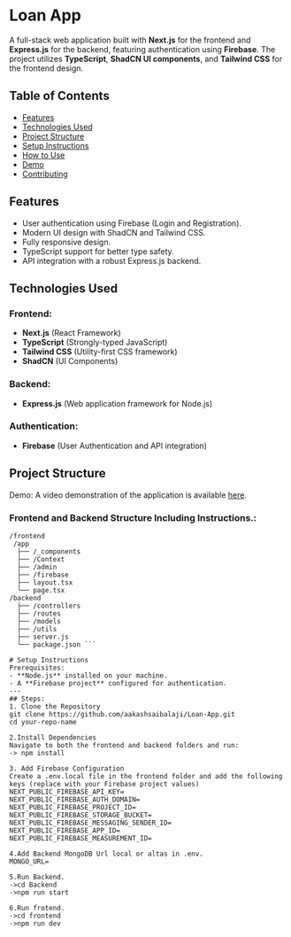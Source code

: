 # Loan App

A full-stack web application built with **Next.js** for the frontend and **Express.js** for the backend, featuring authentication using **Firebase**. The project utilizes **TypeScript**, **ShadCN UI components**, and **Tailwind CSS** for the frontend design.

## Table of Contents

- [Features](#features)
- [Technologies Used](#technologies-used)
- [Project Structure](#project-structure)
- [Setup Instructions](#setup-instructions)
- [How to Use](#how-to-use)
- [Demo](#demo)
- [Contributing](#contributing)

## Features

- User authentication using Firebase (Login and Registration).
- Modern UI design with ShadCN and Tailwind CSS.
- Fully responsive design.
- TypeScript support for better type safety.
- API integration with a robust Express.js backend.

## Technologies Used

### Frontend:
- **Next.js** (React Framework)
- **TypeScript** (Strongly-typed JavaScript)
- **Tailwind CSS** (Utility-first CSS framework)
- **ShadCN** (UI Components)

### Backend:
- **Express.js** (Web application framework for Node.js)

### Authentication:
- **Firebase** (User Authentication and API integration)

## Project Structure

Demo:
A video demonstration of the application is available [here](https://www.dropbox.com/scl/fi/nwjngsk4nx0u5ateiw759/2024-11-20-22-54-33.mkv?rlkey=40teva57jgd8z7c07llgqf09y&st=wp77p575&dl=0).

### Frontend and Backend Structure Including Instructions.:
```plaintext
/frontend
 /app
  ├── /_components
  ├── /Context
  ├── /admin
  ├── /firebase
  ├── layout.tsx
  └── page.tsx
/backend
  ├── /controllers
  ├── /routes
  ├── /models
  ├── /utils
  ├── server.js
  └── package.json ```

# Setup Instructions
Prerequisites:
- **Node.js** installed on your machine.
- A **Firebase project** configured for authentication.
---
## Steps:
1. Clone the Repository
git clone https://github.com/aakashsaibalaji/Loan-App.git
cd your-repo-name

2.Install Dependencies
Navigate to both the frontend and backend folders and run:
-> npm install

3. Add Firebase Configuration
Create a .env.local file in the frontend folder and add the following keys (replace with your Firebase project values)
NEXT_PUBLIC_FIREBASE_API_KEY=
NEXT_PUBLIC_FIREBASE_AUTH_DOMAIN=
NEXT_PUBLIC_FIREBASE_PROJECT_ID=
NEXT_PUBLIC_FIREBASE_STORAGE_BUCKET=
NEXT_PUBLIC_FIREBASE_MESSAGING_SENDER_ID=
NEXT_PUBLIC_FIREBASE_APP_ID=
NEXT_PUBLIC_FIREBASE_MEASUREMENT_ID=

4.Add Backend MongoDB Url local or altas in .env.
MONGO_URL=

5.Run Backend.
->cd Backend
->npm run start

6.Run frotend.
->cd frontend
->npm run dev





